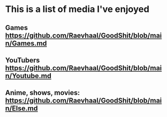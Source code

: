 # This is a list of media I've enjoyed

## Games https://github.com/Raevhaal/GoodShit/blob/main/Games.md
## YouTubers https://github.com/Raevhaal/GoodShit/blob/main/Youtube.md
## Anime, shows, movies: https://github.com/Raevhaal/GoodShit/blob/main/Else.md
